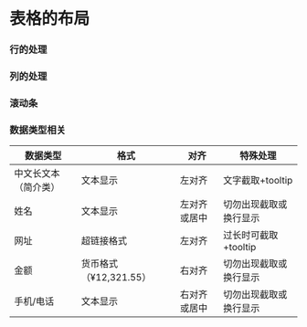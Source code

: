 # 表格的布局

### 行的处理

### 列的处理

### 滚动条

### 数据类型相关

| 数据类型 | 格式 | 对齐 | 特殊处理 |
| --- | --- | --- | --- |
| 中文长文本（简介类） | 文本显示 | 左对齐 | 文字截取+tooltip |
| 姓名 | 文本显示 | 左对齐或居中 | 切勿出现截取或换行显示 |
| 网址 | 超链接格式 | 左对齐 | 过长时可截取+tooltip |
| 金额 | 货币格式（¥12,321.55） | 右对齐 | 切勿出现截取或换行显示 |
| 手机/电话 | 文本显示 | 右对齐或居中 | 切勿出现截取或换行显示 |




